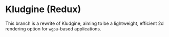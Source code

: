 # Kludgine (Redux)

This branch is a rewrite of Kludgine, aiming to be a lightweight, efficient 2d
rendering option for `wgpu`-based applications.
